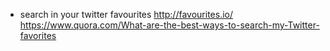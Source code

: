 - search in your twitter favourites http://favourites.io/ https://www.quora.com/What-are-the-best-ways-to-search-my-Twitter-favorites
